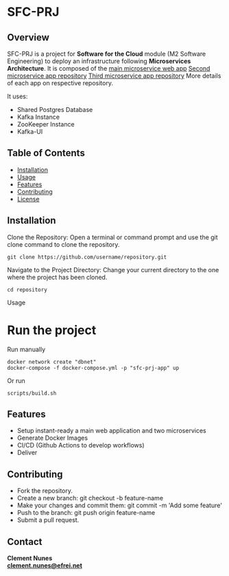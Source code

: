 # SFC-PRJ

## Overview

SFC-PRJ is a project for **Software for the Cloud** module (M2 Software Engineering) to deploy an infrastructure following **Microservices Architecture**.
It is composed of the [main microservice web app](https://github.com/clementnunes/sfc-prj-main-app.)
[Second microservice app repository](https://github.com/clementnunes/sfc-prj-ms1)
[Third microservice app repository](https://github.com/clementnunes/sfc-prj-ms2)
More details of each app on respective repository.

It uses: 
- Shared Postgres Database
- Kafka Instance
- ZooKeeper Instance
- Kafka-UI

## Table of Contents

- [Installation](#installation)
- [Usage](#usage)
- [Features](#features)
- [Contributing](#contributing)
- [License](#license)

## Installation

Clone the Repository:
Open a terminal or command prompt and use the git clone command to clone the repository.

```
git clone https://github.com/username/repository.git
```

Navigate to the Project Directory:
Change your current directory to the one where the project has been cloned.

```
cd repository
```

Usage
# Run the project
Run manually
```
docker network create "dbnet"
docker-compose -f docker-compose.yml -p "sfc-prj-app" up
```
Or run 
```
scripts/build.sh
```

## Features
- Setup instant-ready a main web application and two microservices
- Generate Docker Images
- CI/CD (Github Actions to develop workflows)
- Deliver

## Contributing

- Fork the repository.
- Create a new branch: git checkout -b feature-name
- Make your changes and commit them: git commit -m 'Add some feature'
- Push to the branch: git push origin feature-name
- Submit a pull request.

## Contact

**Clement Nunes**\
**clement.nunes@efrei.net**
